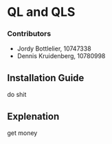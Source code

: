 # QL and QLS
### Contributors
- Jordy Bottlelier, 10747338
- Dennis Kruidenberg, 10780998

## Installation Guide
do shit

## Explenation
get money